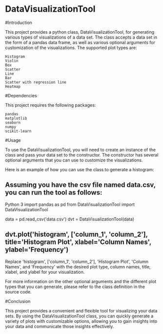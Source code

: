 # DataVisualizationTool

#Introduction

This project provides a python class, DataVisualizationTool, for generating various types of visualizations of a data set. The class accepts a data set in the form of a pandas data frame, as well as various optional arguments for customization of the visualizations. The supported plot types are:

    Histogram
    Violin
    Box
    Scatter
    Line
    Bar
    Scatter with regression line
    Heatmap

#Dependencies

This project requires the following packages:

    pandas
    matplotlib
    seaborn
    numpy
    scikit-learn

#Usage

To use the DataVisualizationTool, you will need to create an instance of the class and pass your data set to the constructor. The constructor has several optional arguments that you can use to customize the visualizations.

Here is an example of how you can use the class to generate a histogram:

Assuming you have the csv file named data.csv, you can run the tool as follows:
--------------
Python 3
import pandas as pd
from DataVisualizationTool import DataVisualizationTool

data = pd.read_csv('data.csv')
dvt = DataVisualizationTool(data)

dvt.plot('histogram', ['column_1', 'column_2'], title='Histogram Plot', xlabel='Column Names', ylabel='Frequency')
----------

Replace 'histogram', ['column_1', 'column_2'], 'Histogram Plot', 'Column Names', and 'Frequency' with the desired plot type, column names, title, xlabel, and ylabel for your visualization.

For more information on the other optional arguments and the different plot types that you can generate, please refer to the class definition in the source code.

#Conclusion

This project provides a convenient and flexible tool for visualizing your data sets. By using the DataVisualizationTool class, you can quickly generate a variety of plots with customizable options, allowing you to gain insights into your data and communicate those insights effectively.
